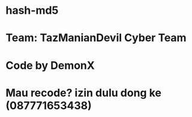 # hash-md5
# Team: TazManianDevil Cyber Team
# Code by DemonX
# Mau recode? izin dulu dong ke (087771653438)
